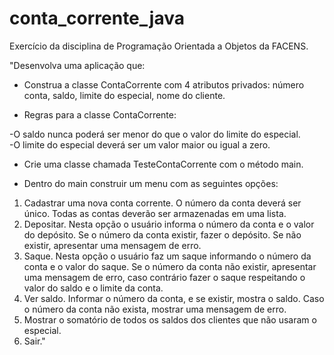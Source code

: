 # conta_corrente_java

Exercício da disciplina de Programação Orientada a Objetos da FACENS.

"Desenvolva uma aplicação que:

* Construa a classe ContaCorrente com  4 atributos privados: número conta, saldo, limite do especial, nome do cliente.

* Regras para a classe ContaCorrente:

-O saldo nunca poderá ser menor do que o valor do limite do especial.
<br>
-O limite do especial deverá ser um valor maior ou igual a zero.

* Crie uma classe chamada TesteContaCorrente com o método main.

* Dentro do main construir um menu com as seguintes opções:

1. Cadastrar uma nova conta corrente. O número da conta deverá ser único. Todas as contas deverão ser armazenadas em uma lista.
2. Depositar. Nesta opção o usuário informa o número da conta e o valor do depósito. Se o número da conta existir, fazer o depósito. Se não existir, apresentar uma mensagem de erro.
3. Saque. Nesta opção o usuário faz um saque informando o número da conta e o valor do saque. Se o número da conta não existir, apresentar uma mensagem de erro, caso contrário fazer o saque respeitando o valor do saldo e o limite da conta.
4. Ver saldo. Informar o número da conta, e se existir, mostra o saldo. Caso o número da conta não exista, mostrar uma mensagem de erro.
5. Mostrar o somatório de todos os saldos dos clientes que não usaram o especial.
6. Sair."
